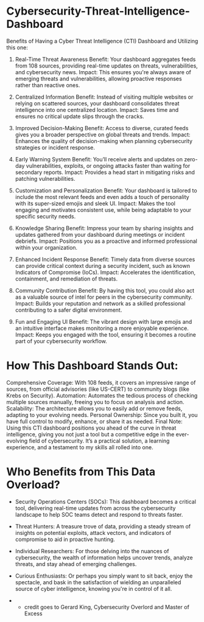 # Cybersecurity-Threat-Intelligence-Dashboard 
Benefits of Having a Cyber Threat Intelligence (CTI) Dashboard and Utilizing this one:
1. Real-Time Threat Awareness
Benefit: Your dashboard aggregates feeds from 108 sources, providing real-time updates on threats, vulnerabilities, and cybersecurity news.
Impact: This ensures you're always aware of emerging threats and vulnerabilities, allowing proactive responses rather than reactive ones.

2. Centralized Information
Benefit: Instead of visiting multiple websites or relying on scattered sources, your dashboard consolidates threat intelligence into one centralized location.
Impact: Saves time and ensures no critical update slips through the cracks.

3. Improved Decision-Making
Benefit: Access to diverse, curated feeds gives you a broader perspective on global threats and trends.
Impact: Enhances the quality of decision-making when planning cybersecurity strategies or incident response.

4. Early Warning System
Benefit: You’ll receive alerts and updates on zero-day vulnerabilities, exploits, or ongoing attacks faster than waiting for secondary reports.
Impact: Provides a head start in mitigating risks and patching vulnerabilities.

5. Customization and Personalization
Benefit: Your dashboard is tailored to include the most relevant feeds and even adds a touch of personality with its super-sized emojis and sleek UI.
Impact: Makes the tool engaging and motivates consistent use, while being adaptable to your specific security needs.

6. Knowledge Sharing
Benefit: Impress your team by sharing insights and updates gathered from your dashboard during meetings or incident debriefs.
Impact: Positions you as a proactive and informed professional within your organization.

7. Enhanced Incident Response
Benefit: Timely data from diverse sources can provide critical context during a security incident, such as known Indicators of Compromise (IoCs).
Impact: Accelerates the identification, containment, and remediation of threats.

8. Community Contribution
Benefit: By having this tool, you could also act as a valuable source of intel for peers in the cybersecurity community.
Impact: Builds your reputation and network as a skilled professional contributing to a safer digital environment.

9. Fun and Engaging UI
Benefit: The vibrant design with large emojis and an intuitive interface makes monitoring a more enjoyable experience.
Impact: Keeps you engaged with the tool, ensuring it becomes a routine part of your cybersecurity workflow.

# How This Dashboard Stands Out:
Comprehensive Coverage: With 108 feeds, it covers an impressive range of sources, from official advisories (like US-CERT) to community blogs (like Krebs on Security).
Automation: Automates the tedious process of checking multiple sources manually, freeing you to focus on analysis and action.
Scalability: The architecture allows you to easily add or remove feeds, adapting to your evolving needs.
Personal Ownership: Since you built it, you have full control to modify, enhance, or share it as needed.
Final Note:
Using this CTI dashboard positions you ahead of the curve in threat intelligence, giving you not just a tool but a competitive edge in the ever-evolving field of cybersecurity. It’s a practical solution, a learning experience, and a testament to my skills all rolled into one.



# Who Benefits from This Data Overload?
- Security Operations Centers (SOCs): This dashboard becomes a critical tool, delivering real-time updates from across the cybersecurity landscape to help SOC teams detect and respond to threats faster.

- Threat Hunters: A treasure trove of data, providing a steady stream of insights on potential exploits, attack vectors, and indicators of compromise to aid in proactive hunting.

- Individual Researchers: For those delving into the nuances of cybersecurity, the wealth of information helps uncover trends, analyze threats, and stay ahead of emerging challenges.

- Curious Enthusiasts: Or perhaps you simply want to sit back, enjoy the spectacle, and bask in the satisfaction of wielding an unparalleled source of cyber intelligence, knowing you're in control of it all.


- - credit goes to Gerard King, Cybersecurity Overlord and Master of Excess

